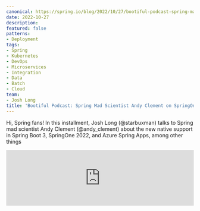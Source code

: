 ```yaml
---
canonical: https://spring.io/blog/2022/10/27/bootiful-podcast-spring-mad-scientist-andy-clement-on-springone-2022-aot-azure-spring-apps-and-more
date: 2022-10-27
description: 
featured: false
patterns:
- Deployment
tags:
- Spring
- Kubernetes
- DevOps
- Microservices
- Integration
- Data
- Batch
- Cloud
team:
- Josh Long
title: 'Bootiful Podcast: Spring Mad Scientist Andy Clement on SpringOne 2022, AOT, Azure Spring Apps, and more'
---
```


<div>
 <p>Hi, Spring fans! In this installment, Josh Long (@starbuxman) talks to Spring mad scientist Andy Clement (@andy_clement) about the new native support in Spring Boot 3, SpringOne 2022, and Azure Spring Apps, among other things</p><iframe title="Spring mad scientist Andy Clement on a Bootiful Podcast" allowtransparency="true" height="150" width="100%" style="border: none; min-width: min(100%, 430px);" scrolling="no" data-name="pb-iframe-player" src="https://www.podbean.com/player-v2/?i=sjcgd-12fa8ff-pb&amp;from=pb6admin&amp;share=1&amp;download=1&amp;rtl=0&amp;fonts=Arial&amp;skin=1&amp;font-color=&amp;logo_link=episode_page&amp;btn-skin=7"></iframe>
</div>

